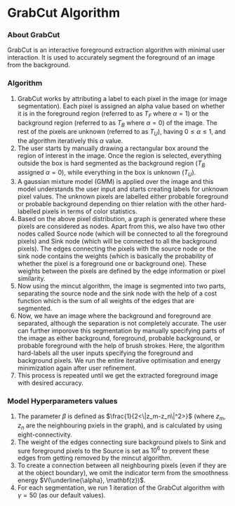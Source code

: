 # GrabCut Algorithm

### About GrabCut
GrabCut is an interactive foreground extraction algorithm with minimal user interaction. It is used to accurately segment the foreground of an image from the background.

### Algorithm
1.  GrabCut works by attributing a label to each pixel in the image (or image segmentation). Each pixel is assigned an alpha value based on whether it is in the foreground region (referred to as $T_F$ where $\alpha = 1$) or the background region (referred to as $T_B$ where $\alpha = 0$) of the image. The rest of the pixels are unknown (referred to as $T_U$), having $0 \leq \alpha \leq 1$, and the algorithm iteratively this $\alpha$ value.
2.  The user starts by manually drawing a rectangular box around the region of interest in the image. Once the region is selected, everything outside the box is hard segmented as the background region ($T_B$ assigned $\alpha=0$), while everything in the box is unknown ($T_U$).
3. A gaussian mixture model (GMM) is applied over the image and this model understands the user input and starts creating labels for unknown pixel values. The unknown pixels are labelled either probable foreground or probable background depending on thier relation with the other hard-labelled pixels in terms of color statistics.
4. Based on the above pixel distribution, a graph is generated where these pixels are considered as nodes. Apart from this, we also have two other nodes called Source node (which will be connected to all the foreground pixels) and Sink node (which will be connected to all the background pixels). The edges connecting the pixels with the source node or the sink node contains the weights (which is basically the probability of whether the pixel is a foreground one or background one). These weights between the pixels are defined by the edge information or pixel similarity.
5. Now using the mincut algorithm, the image is segmented into two parts, separating the source node and the sink node with the help of a cost function which is the sum of all weights of the edges that are segmented.
6. Now, we have an image where the background and foreground are separated, although the separation is not completely accurate. The user can further imporove this segmentation by manually specifying parts of the image as either background, foreground, probable background, or probable foreground with the help of brush strokes. Here, the algorithm hard-labels all the user inputs specifying the foreground and background pixels. We run the entire iterative optimisation and energy minimization again after user refinement.
7.  This process is repeated until we get the extracted foreground image with desired accuracy.

### Model Hyperparameters values
1.  The parameter $\beta$ is defined as $\frac{1}{2<\|z_m-z_n\|^2>}$ (where $z_m, z_n$ are the neighbouring pxiels in the graph), and is calculated by using eight-connectivity.
2.  The weight of the edges connecting sure background pixels to Sink and sure foreground pixels to the Source is set as $10^6$ to prevent these edges from getting removed by the mincut algorithm.
3.  To create a connection between all neighbouring pixels (even if they are at the object boundary), we omit the indicator term from the smoothness energy $V(\underline{\alpha}, \mathbf{z})$.
4.  For each segmentation, we run 1 iteration of the GrabCut algorithm with $\gamma=50$ (as our default values).